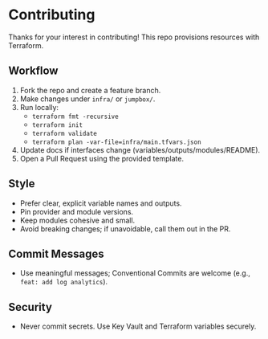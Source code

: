 # Contributing

Thanks for your interest in contributing! This repo provisions resources with Terraform.

## Workflow
1. Fork the repo and create a feature branch.
2. Make changes under `infra/` or `jumpbox/`.
3. Run locally:
   - `terraform fmt -recursive`
   - `terraform init`
   - `terraform validate`
   - `terraform plan -var-file=infra/main.tfvars.json`
4. Update docs if interfaces change (variables/outputs/modules/README).
5. Open a Pull Request using the provided template.

## Style
- Prefer clear, explicit variable names and outputs.
- Pin provider and module versions.
- Keep modules cohesive and small.
- Avoid breaking changes; if unavoidable, call them out in the PR.

## Commit Messages
- Use meaningful messages; Conventional Commits are welcome (e.g., `feat: add log analytics`).

## Security
- Never commit secrets. Use Key Vault and Terraform variables securely.
